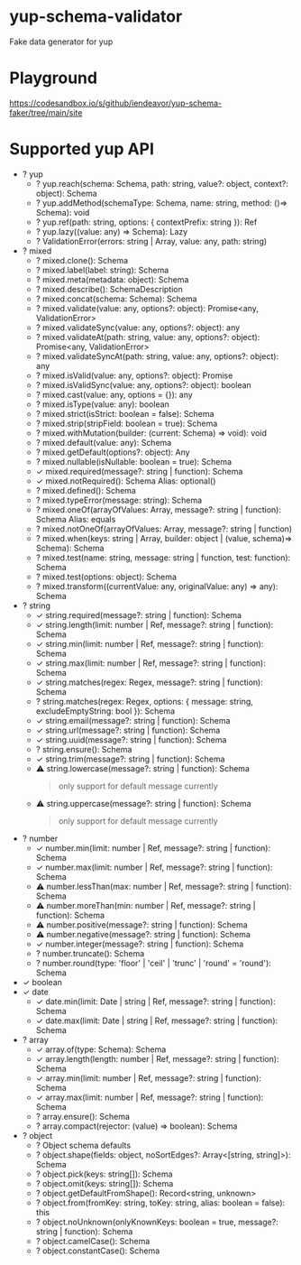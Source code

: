 # yup-schema-validator

Fake data generator for yup

# Playground

https://codesandbox.io/s/github/iendeavor/yup-schema-faker/tree/main/site

# Supported yup API

- ? yup
  - ? yup.reach(schema: Schema, path: string, value?: object, context?: object): Schema
  - ? yup.addMethod(schemaType: Schema, name: string, method: ()=> Schema): void
  - ? yup.ref(path: string, options: { contextPrefix: string }): Ref
  - ? yup.lazy((value: any) => Schema): Lazy
  - ? ValidationError(errors: string | Array<string>, value: any, path: string)
- ? mixed
  - ? mixed.clone(): Schema
  - ? mixed.label(label: string): Schema
  - ? mixed.meta(metadata: object): Schema
  - ? mixed.describe(): SchemaDescription
  - ? mixed.concat(schema: Schema): Schema
  - ? mixed.validate(value: any, options?: object): Promise<any, ValidationError>
  - ? mixed.validateSync(value: any, options?: object): any
  - ? mixed.validateAt(path: string, value: any, options?: object): Promise<any, ValidationError>
  - ? mixed.validateSyncAt(path: string, value: any, options?: object): any
  - ? mixed.isValid(value: any, options?: object): Promise<boolean>
  - ? mixed.isValidSync(value: any, options?: object): boolean
  - ? mixed.cast(value: any, options = {}): any
  - ? mixed.isType(value: any): boolean
  - ? mixed.strict(isStrict: boolean = false): Schema
  - ? mixed.strip(stripField: boolean = true): Schema
  - ? mixed.withMutation(builder: (current: Schema) => void): void
  - ? mixed.default(value: any): Schema
  - ? mixed.getDefault(options?: object): Any
  - ? mixed.nullable(isNullable: boolean = true): Schema
  - ✓ mixed.required(message?: string | function): Schema
  - ✓ mixed.notRequired(): Schema Alias: optional()
  - ? mixed.defined(): Schema
  - ? mixed.typeError(message: string): Schema
  - ? mixed.oneOf(arrayOfValues: Array<any>, message?: string | function): Schema Alias: equals
  - ? mixed.notOneOf(arrayOfValues: Array<any>, message?: string | function)
  - ? mixed.when(keys: string | Array<string>, builder: object | (value, schema)=> Schema): Schema
  - ? mixed.test(name: string, message: string | function, test: function): Schema
  - ? mixed.test(options: object): Schema
  - ? mixed.transform((currentValue: any, originalValue: any) => any): Schema
- ? string
  - ✓ string.required(message?: string | function): Schema
  - ✓ string.length(limit: number | Ref, message?: string | function): Schema
  - ✓ string.min(limit: number | Ref, message?: string | function): Schema
  - ✓ string.max(limit: number | Ref, message?: string | function): Schema
  - ✓ string.matches(regex: Regex, message?: string | function): Schema
  - ? string.matches(regex: Regex, options: { message: string, excludeEmptyString: bool }): Schema
  - ✓ string.email(message?: string | function): Schema
  - ✓ string.url(message?: string | function): Schema
  - ✓ string.uuid(message?: string | function): Schema
  - ? string.ensure(): Schema
  - ✓ string.trim(message?: string | function): Schema
  - ⚠ string.lowercase(message?: string | function): Schema
    > only support for default message currently
  - ⚠ string.uppercase(message?: string | function): Schema
    > only support for default message currently
- ? number
  - ✓ number.min(limit: number | Ref, message?: string | function): Schema
  - ✓ number.max(limit: number | Ref, message?: string | function): Schema
  - ⚠ number.lessThan(max: number | Ref, message?: string | function): Schema
  - ⚠ number.moreThan(min: number | Ref, message?: string | function): Schema
  - ⚠ number.positive(message?: string | function): Schema
  - ⚠ number.negative(message?: string | function): Schema
  - ✓ number.integer(message?: string | function): Schema
  - ? number.truncate(): Schema
  - ? number.round(type: 'floor' | 'ceil' | 'trunc' | 'round' = 'round'): Schema
- ✓ boolean
- ✓ date
  - ✓ date.min(limit: Date | string | Ref, message?: string | function): Schema
  - ✓ date.max(limit: Date | string | Ref, message?: string | function): Schema
- ? array
  - ✓ array.of(type: Schema): Schema
  - ✓ array.length(length: number | Ref, message?: string | function): Schema
  - ✓ array.min(limit: number | Ref, message?: string | function): Schema
  - ✓ array.max(limit: number | Ref, message?: string | function): Schema
  - ? array.ensure(): Schema
  - ? array.compact(rejector: (value) => boolean): Schema
- ? object
  - ? Object schema defaults
  - ? object.shape(fields: object, noSortEdges?: Array<[string, string]>): Schema
  - ? object.pick(keys: string[]): Schema
  - ? object.omit(keys: string[]): Schema
  - ? object.getDefaultFromShape(): Record<string, unknown>
  - ? object.from(fromKey: string, toKey: string, alias: boolean = false): this
  - ? object.noUnknown(onlyKnownKeys: boolean = true, message?: string | function): Schema
  - ? object.camelCase(): Schema
  - ? object.constantCase(): Schema
